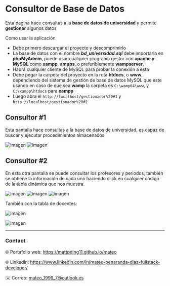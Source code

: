# Consultor de Base de Datos

Esta pagina hace consultas a la **base de datos de universidad** y permite **gestionar** algunos datos

Como usar la aplicación 
-	Debe primero descargar el proyecto y descomprimirlo
-	La base de datos con el nombre **_bd_universidad.sql_** debe importarla en **phpMyAdmin**, puede usar cualquier programa gestor con **apache y MySQL** como **xampp**, **ampps**, o preferiblemente **wampserver**,
-	Habrá cualquier cliente de MySQL para probar la conexión a esta
-	Debe pegar la carpeta del proyecto en la ruta **htdocs**, o **www**, dependiendo del sistema de gestión de base de datos MySQL que este usando en caso de que sea **wamp** la carpeta es `C:\wamp64\www`, y `C:\xampp\htdocs` para **xampp**
-	Luego abra el `http://localhost/gestionador%20#1` y  `http://localhost/gestionador%20#2`
## Consultor #1

Esta pantalla hace consultas a la base de datos de universidad, es capaz de buscar y ejecutar procedimientos almacenados. 

![imagen](https://res.cloudinary.com/drbotbbjb/image/upload/v1653722086/Screenshot_97_sjxpmf.png)
![imagen](https://res.cloudinary.com/drbotbbjb/image/upload/v1653722085/Screenshot_98_ibswd0.png)

## Consultor #2
En esta otra pantalla se puede consultar los profesores y periodos, también se obtiene la información de cada uno haciendo click en cualquier código de la tabla dinámica que nos muestra.


![imagen](https://res.cloudinary.com/drbotbbjb/image/upload/v1653722086/Screenshot_99_foot9w.png)
![imagen](https://res.cloudinary.com/drbotbbjb/image/upload/v1653722084/Screenshot_100_ryhsti.png)
![imagen](https://res.cloudinary.com/drbotbbjb/image/upload/v1653722084/Screenshot_101_osd2gm.png)

También con la tabla de docentes:

![imagen](https://res.cloudinary.com/drbotbbjb/image/upload/v1653722725/Screenshot_103_z6ah1e.png)


![imagen](https://res.cloudinary.com/drbotbbjb/image/upload/v1653722725/Screenshot_104_sans0y.png)


---

### Contact
 
🌐 Portafolio web: https://mattpding11.github.io/mateo 
  
🌐 LinkedIn: https://www.linkedin.com/in/mateo-penaranda-diaz-fullstack-developer/
  
✉️ Correo: mateo_1999_7@outlook.es
